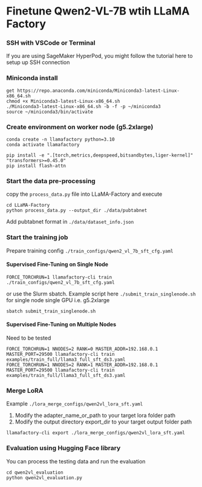 # Finetune Qwen2-VL-7B wtih LLaMA Factory


### SSH with VSCode or Terminal
If you are using SageMaker HyperPod, you might follow the tutorial here to setup up SSH connection

### Miniconda install 
```
get https://repo.anaconda.com/miniconda/Miniconda3-latest-Linux-x86_64.sh
chmod +x Miniconda3-latest-Linux-x86_64.sh
./Miniconda3-latest-Linux-x86_64.sh -b -f -p ~/miniconda3
source ~/miniconda3/bin/activate
```

### Create environment on worker node (g5.2xlarge)
```
conda create -n llamafactory python=3.10 
conda activate llamafactory
```
```
pip install -e ".[torch,metrics,deepspeed,bitsandbytes,liger-kernel]" "transformers>=0.45.0"
pip install flash-attn
```

### Start the data pre-processing
copy the  `process_data.py` file into LLaMA-Factory and execute

```
cd LLaMA-Factory
python process_data.py --output_dir ./data/pubtabnet
```

Add pubtabnet format in `./data/dataset_info.json`

### Start the training job

Prepare training config `./train_configs/qwen2_vl_7b_sft_cfg.yaml`

#### Supervised Fine-Tuning on Single Node

```
FORCE_TORCHRUN=1 llamafactory-cli train ./train_configs/qwen2_vl_7b_sft_cfg.yaml
```

or use the Slurm sbatch. Example script here `./submit_train_singlenode.sh` for single node single GPU i.e. g5.2xlarge 

```
sbatch submit_train_singlenode.sh 
```

####  Supervised Fine-Tuning on Multiple Nodes
Need to be tested

```
FORCE_TORCHRUN=1 NNODES=2 RANK=0 MASTER_ADDR=192.168.0.1 MASTER_PORT=29500 llamafactory-cli train examples/train_full/llama3_full_sft_ds3.yaml
FORCE_TORCHRUN=1 NNODES=2 RANK=1 MASTER_ADDR=192.168.0.1 MASTER_PORT=29500 llamafactory-cli train examples/train_full/llama3_full_sft_ds3.yaml
```

###  Merge LoRA

Example `./lora_merge_configs/qwen2vl_lora_sft.yaml`

1. Modify the adapter_name_or_path  to your target lora folder path
2. Modify the output directory export_dir  to your target output folder path

```
llamafactory-cli export ./lora_merge_configs/qwen2vl_lora_sft.yaml  
```

###  Evaluation using Hugging Face library 

You can process the testing data and run the evaluation 
```
cd qwen2vl_evaluation
python qwen2vl_evaluation.py
```